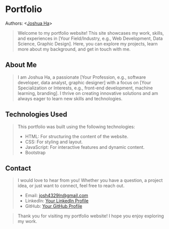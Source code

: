 # Portfolio
Authors: \<[Joshua Ha](https://github.com/UserIsBlank)\>
> Welcome to my portfolio website! This site showcases my work, skills, and experiences in [Your Field/Industry, e.g., Web Development, Data Science, Graphic Design]. Here, you can explore my
> projects, learn more about my background, and get in touch with me.
## About Me
> I am Joshua Ha, a passionate [Your Profession, e.g., software developer, data analyst, graphic designer] with a focus on [Your Specialization or Interests, e.g., front-end development, machine learning, branding]. I thrive on creating innovative solutions and am always eager to learn new skills and technologies.
## Technologies Used
> This portfolio was built using the following technologies:
> * HTML: For structuring the content of the website.
> * CSS: For styling and layout.
> * JavaScript: For interactive features and dynamic content.
> * Bootstrap
## Contact
> I would love to hear from you! Whether you have a question, a project idea, or just want to connect, feel free to reach out.
> * Email: josh4329ln@gmail.com
> * LinkedIn: [Your LinkedIn Profile](https://www.linkedin.com/in/joshua-ha-805879280/)
> * GitHub: [Your GitHub Profile](https://github.com/UserIsBlank)

> Thank you for visiting my portfolio website! I hope you enjoy exploring my work.
